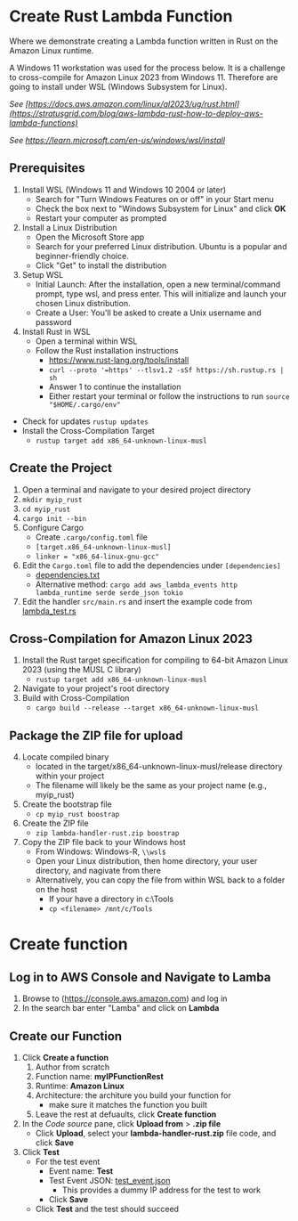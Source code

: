 # Create Rust Lambda Function
Where we demonstrate creating a Lambda function written in Rust on the Amazon Linux runtime.

A Windows 11 workstation was used for the process below. It is a challenge to cross-compile for Amazon Linux 2023 from Windows 11. Therefore are going to install under WSL (Windows Subsystem for Linux).

*See [https://docs.aws.amazon.com/linux/al2023/ug/rust.html](https://stratusgrid.com/blog/aws-lambda-rust-how-to-deploy-aws-lambda-functions)*

*See https://learn.microsoft.com/en-us/windows/wsl/install*

## Prerequisites
1. Install WSL (Windows 11 and Windows 10 2004 or later)
    - Search for "Turn Windows Features on or off" in your Start menu
    - Check the box next to "Windows Subsystem for Linux" and click **OK**
    - Restart your computer as prompted
2. Install a Linux Distribution
    - Open the Microsoft Store app
    - Search for your preferred Linux distribution. Ubuntu is a popular and beginner-friendly choice.
    - Click "Get" to install the distribution
3. Setup WSL
    - Initial Launch: After the installation, open a new terminal/command prompt, type wsl, and press enter. This will initialize and launch your chosen Linux distribution.
    - Create a User: You'll be asked to create a Unix username and password
4. Install Rust in WSL
    - Open a terminal within WSL
    - Follow the Rust installation instructions
      - https://www.rust-lang.org/tools/install
      - `curl --proto '=https' --tlsv1.2 -sSf https://sh.rustup.rs | sh`
      - Answer 1 to continue the installation
      - Either restart your terminal or follow the instructions to run `source "$HOME/.cargo/env"`
  - Check for updates `rustup updates`
  - Install the Cross-Compilation Target
    - `rustup target add x86_64-unknown-linux-musl`

## Create the Project
1. Open a terminal and navigate to your desired project directory
2. `mkdir myip_rust`
3. `cd myip_rust`
4. `cargo init --bin`
5.  Configure Cargo
    - Create `.cargo/config.toml` file
    - `[target.x86_64-unknown-linux-musl]`
    - `linker = "x86_64-linux-gnu-gcc"`
6. Edit the `Cargo.toml` file to add the dependencies under `[dependencies]`
    - [dependencies.txt](dependencies.txt)
    - Alternative method: `cargo add aws_lambda_events http lambda_runtime serde serde_json tokio`
7.  Edit the handler `src/main.rs` and insert the example code from [lambda_test.rs](lambda_test.rs)
 
## Cross-Compilation for Amazon Linux 2023
1. Install the Rust target specification for compiling to 64-bit Amazon Linux 2023 (using the MUSL C library)
    - `rustup target add x86_64-unknown-linux-musl`
2. Navigate to your project's root directory
3. Build with Cross-Compilation
    - `cargo build --release --target x86_64-unknown-linux-musl`

## Package the ZIP file for upload
4. Locate compiled binary
    - located in the target/x86_64-unknown-linux-musl/release directory within your project
    - The filename will likely be the same as your project name (e.g., myip_rust)
5. Create the bootstrap file
    - `cp myip_rust boostrap`
6. Create the ZIP file
    - `zip lambda-handler-rust.zip boostrap`
5. Copy the ZIP file back to your Windows host
    - From Windows: Windows-R, `\\wsl$`
    - Open your Linux distribution, then home directory, your user directory, and nagivate from there
    - Alternatively, you can copy the file from within WSL back to a folder on the host
      - If your have a directory in c:\Tools
      - `cp <filename> /mnt/c/Tools`

# Create function
## Log in to AWS Console and Navigate to Lamba
1. Browse to (https://console.aws.amazon.com) and log in
2. In the search bar enter "Lamba" and click on **Lambda**
## Create our Function
1. Click **Create a function**
    1. Author from scratch
    2. Function name: **myIPFunctionRest**
    3. Runtime: **Amazon Linux**
    4. Architecture: the architure you build your function for
        - make sure it matches the function you built
    5. Leave the rest at defuaults, click **Create function**
2. In the *Code source* pane, click **Upload from** > **.zip file**
    - Click **Upload**, select your **lambda-handler-rust.zip** file code, and click **Save**
3. Click **Test**
    - For the test event
      - Event name: **Test**
      - Test Event JSON: [test_event.json](test_event.json)
        - This provides a dummy IP address for the test to work
      - Click **Save**
    - Click **Test** and the test should succeed
